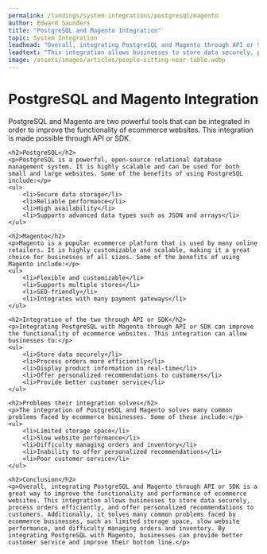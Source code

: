 ```yaml
---
permalink: /landings/system-integrations/postgresql/magento
author: Edward Saunders
title: "PostgreSQL and Magento Integration"
topic: System Integration
leadhead: "Overall, integrating PostgreSQL and Magento through API or SDK is a great way to improve the functionality and performance of ecommerce websites"
leadtext: "This integration allows businesses to store data securely, process orders efficiently, and offer personalized recommendations to customers. Additionally, it solves many common problems faced by ecommerce businesses, such as limited storage space, slow website performance, and difficulty managing orders and inventory. By integrating PostgreSQL with Magento, businesses can provide better customer service and improve their bottom line."
image: /assets/images/articles/people-sitting-near-table.webp
---
```

<div class="arttext">	<h1>PostgreSQL and Magento Integration</h1>
	<p>PostgreSQL and Magento are two powerful tools that can be integrated in order to improve the functionality of ecommerce websites. This integration is made possible through API or SDK.</p>

	<h2>PostgreSQL</h2>
	<p>PostgreSQL is a powerful, open-source relational database management system. It is highly scalable and can be used for both small and large websites. Some of the benefits of using PostgreSQL include:</p>
	<ul>
		<li>Secure data storage</li>
		<li>Reliable performance</li>
		<li>High availability</li>
		<li>Supports advanced data types such as JSON and arrays</li>
	</ul>

	<h2>Magento</h2>
	<p>Magento is a popular ecommerce platform that is used by many online retailers. It is highly customizable and scalable, making it a great choice for businesses of all sizes. Some of the benefits of using Magento include:</p>
	<ul>
		<li>Flexible and customizable</li>
		<li>Supports multiple stores</li>
		<li>SEO-friendly</li>
		<li>Integrates with many payment gateways</li>
	</ul>

	<h2>Integration of the two through API or SDK</h2>
	<p>Integrating PostgreSQL with Magento through API or SDK can improve the functionality of ecommerce websites. This integration can allow businesses to:</p>
	<ul>
		<li>Store data securely</li>
		<li>Process orders more efficiently</li>
		<li>Display product information in real-time</li>
		<li>Offer personalized recommendations to customers</li>
		<li>Provide better customer service</li>
	</ul>

	<h2>Problems their integration solves</h2>
	<p>The integration of PostgreSQL and Magento solves many common problems faced by ecommerce businesses. Some of these include:</p>
	<ul>
		<li>Limited storage space</li>
		<li>Slow website performance</li>
		<li>Difficulty managing orders and inventory</li>
		<li>Inability to offer personalized recommendations</li>
		<li>Poor customer service</li>
	</ul>

	<h2>Conclusion</h2>
	<p>Overall, integrating PostgreSQL and Magento through API or SDK is a great way to improve the functionality and performance of ecommerce websites. This integration allows businesses to store data securely, process orders efficiently, and offer personalized recommendations to customers. Additionally, it solves many common problems faced by ecommerce businesses, such as limited storage space, slow website performance, and difficulty managing orders and inventory. By integrating PostgreSQL with Magento, businesses can provide better customer service and improve their bottom line.</p>
</div>